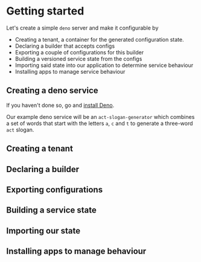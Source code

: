 # Getting started

Let's create a simple `deno` server and make it configurable by

- Creating a tenant, a container for the generated configuration state.
- Declaring a builder that accepts configs
- Exporting a couple of configurations for this builder
- Building a versioned service state from the configs
- Importing said state into our application to determine service behaviour
- Installing apps to manage service behaviour

## Creating a deno service

If you haven't done so, go and [install Deno](https://deno.land).

Our example deno service will be an `act-slogan-generator` which combines a set of words that start with the letters `a`, `c` and `t` to generate a three-word `act` slogan.

## Creating a tenant

## Declaring a builder

## Exporting configurations

## Building a service state

## Importing our state

## Installing apps to manage behaviour



